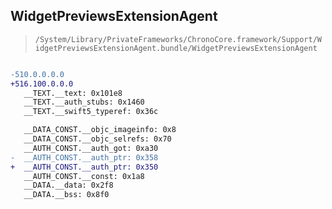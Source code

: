 ## WidgetPreviewsExtensionAgent

> `/System/Library/PrivateFrameworks/ChronoCore.framework/Support/WidgetPreviewsExtensionAgent.bundle/WidgetPreviewsExtensionAgent`

```diff

-510.0.0.0.0
+516.100.0.0.0
   __TEXT.__text: 0x101e8
   __TEXT.__auth_stubs: 0x1460
   __TEXT.__swift5_typeref: 0x36c

   __DATA_CONST.__objc_imageinfo: 0x8
   __DATA_CONST.__objc_selrefs: 0x70
   __AUTH_CONST.__auth_got: 0xa30
-  __AUTH_CONST.__auth_ptr: 0x358
+  __AUTH_CONST.__auth_ptr: 0x350
   __AUTH_CONST.__const: 0x1a8
   __DATA.__data: 0x2f8
   __DATA.__bss: 0x8f0

```
